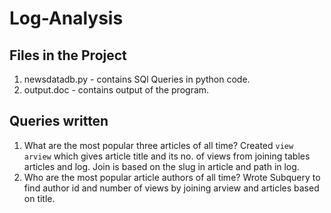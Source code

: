 # Log-Analysis

## Files in the Project
1. newsdatadb.py - contains SQl Queries in python code.
2. output.doc - contains output of the program.

## Queries written
1. What are the most popular three articles of all time?
   Created `view arview` which gives article title and its no. of views from joining tables articles and log. Join is based on the slug in article and path in log.
2. Who are the most popular article authors of all time?
   Wrote Subquery to find author id and number of views by joining arview and articles based on title. 
